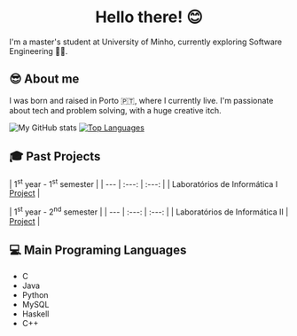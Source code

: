 <h1 align="center">Hello there! 😊</h1>

I'm a master's student at University of Minho, currently exploring Software Engineering 👩‍💻. 

## 😎 About me

I was born and raised in Porto 🇵🇹, where I currently live.
I'm passionate about tech and problem solving, with a huge creative itch.

![My GitHub stats](https://github-readme-stats.vercel.app/api?username=eramsodoiseuros&count_private=true&show_icons=true&theme=dracula&hide=contribs&hide_border=true)
[![Top Languages](https://github-readme-stats.vercel.app/api/top-langs/?username=eramsodoiseuros&layout=compact&theme=dracula&hide_border=true)](https://github.com/anuraghazra/github-readme-stats)

## 🎓 Past Projects

| 1<sup>st</sup> year - 1<sup>st</sup> semester |
| --- | :---: | :---: |
| Laboratórios de Informática I  [Project](https://github.com/eramsodoiseuros/ProjetoLI1) |


| 1<sup>st</sup> year - 2<sup>nd</sup> semester |
| --- | :---: | :---: |
| Laboratórios de Informática II | [Project](https://github.com/eramsodoiseuros/ProjetoLI2) |


## 💻 Main Programing Languages

- C
- Java
- Python
- MySQL
- Haskell
- C++

